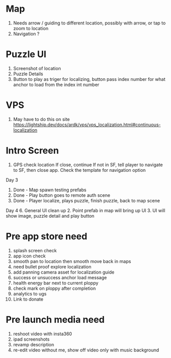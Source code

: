 
# Map 
1. Needs arrow / guiding to different location, possibly with arrow, or tap to zoom to location
2. Navigation ?

# Puzzle UI
1. Screenshot of location
2. Puzzle Details
3. Button to play as triger for localizing, button pass index number for what anchor to load from the index int number

# VPS
1. May have to do this on site
    https://lightship.dev/docs/ardk/vps/vps_localization.html#continuous-localization

# Intro Screen
1. GPS check location
    If close, continue
    If not in SF, tell player to navigate to SF, then close app. 
    Check the template for navigation option


Day 3
1. Done - Map spawn testing prefabs
4. Done - Play button goes to remote auth scene
5. Done - Player localize, plays puzzle, finish puzzle, back to map scene

Day 4
6. General UI clean up
2. Point prefab in map will bring up UI 
3. UI will show image, puzzle detail and play button


# Pre app store need
1. splash screen check
2. app icon check
3. smooth pan to location then smooth move back in maps
4. need bullet proof explore localization
5. add panning camera asset for localization guide
6. success or unsuccess anchor load message
7. health energy bar next to current ploppy
8. check mark on ploppy after completion
9. analytics to ugs
10. Link to donate

# Pre launch media need
1. reshoot video with insta360
2. ipad screenshots
3. revamp description
4. re-edit video without me, show off video only with music background
